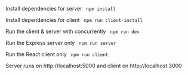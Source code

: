 Install dependencies for server
<code> npm install </code>

Install dependencies for client
<code> npm run client-install </code>

Run the client & server with concurrently
<code> npm run dev </code>

Run the Express server only
<code> npm run server </code>

Run the React client only
<code> npm run client </code>

Server runs on http://localhost:5000 and client on http://localhost:3000
